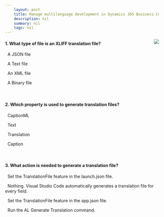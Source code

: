 ```yaml
---
    layout: post
    title: Manage multilanguage development in Dynamics 365 Business Central  
    description: nil
    summary: nil
    tags: nil
---
```



 <a target="_blank" href="https://docs.microsoft.com/en-us/learn/modules/manage-multilanguage-development/5-check/"><i class="fas fa-external-link-alt"></i> </a>
 <img align="right" src="https://docs.microsoft.com/en-us/learn/achievements/manage-multilanguage-development.svg">
####  1. What type of file is an XLIFF translation file?


<i class='far fa-square'></i> &nbsp;&nbsp;A JSON file

<i class='far fa-square'></i> &nbsp;&nbsp;A Text file

<i class='fas fa-check-square' style='color: Dodgerblue;'></i> &nbsp;&nbsp;An XML file

<i class='far fa-square'></i> &nbsp;&nbsp;A Binary file
<br />
<br />
<br />

####  2. Which property is used to generate translation files?


<i class='far fa-square'></i> &nbsp;&nbsp;CaptionML

<i class='far fa-square'></i> &nbsp;&nbsp;Text

<i class='far fa-square'></i> &nbsp;&nbsp;Translation

<i class='fas fa-check-square' style='color: Dodgerblue;'></i> &nbsp;&nbsp;Caption
<br />
<br />
<br />

####  3. What action is needed to generate a translation file?


<i class='far fa-square'></i> &nbsp;&nbsp;Set the TranslationFile feature in the launch.json file.

<i class='far fa-square'></i> &nbsp;&nbsp;Nothing. Visual Studio Code automatically generates a translation file for every field.

<i class='fas fa-check-square' style='color: Dodgerblue;'></i> &nbsp;&nbsp;Set the TranslationFile feature in the app.json file.

<i class='far fa-square'></i> &nbsp;&nbsp;Run the AL Generate Translation command.
<br />
<br />
<br />
